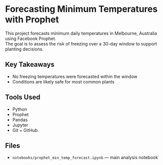 # Forecasting Minimum Temperatures with Prophet

This project forecasts minimum daily temperatures in Melbourne, Australia using Facebook Prophet.  
The goal is to assess the risk of freezing over a 30-day window to support planting decisions.

## Key Takeaways

- No freezing temperatures were forecasted within the window
- Conditions are likely safe for most common plants

## Tools Used

- Python
- Prophet
- Pandas
- Jupyter
- Git + GitHub

## Files

- `notebooks/prophet_min_temp_forecast.ipynb` — main analysis notebook

